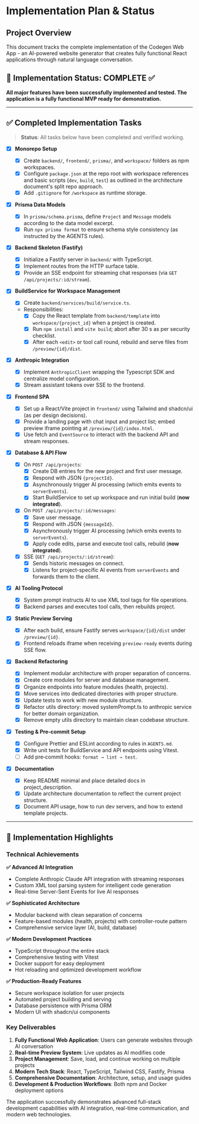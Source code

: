 # Implementation Plan & Status

## Project Overview

This document tracks the complete implementation of the Codegen Web App - an AI-powered website generator that creates fully functional React applications through natural language conversation.

## 🎯 Implementation Status: **COMPLETE** ✅

**All major features have been successfully implemented and tested. The application is a fully functional MVP ready for demonstration.**

---

## ✅ Completed Implementation Tasks

> **Status**: All tasks below have been completed and verified working.

- [x] **Monorepo Setup**

  - [x] Create `backend/`, `frontend/`, `prisma/`, and `workspace/` folders as npm workspaces.
  - [x] Configure `package.json` at the repo root with workspace references and basic scripts (`dev`, `build`, `test`) as outlined in the architecture document's split repo approach.
  - [x] Add `.gitignore` for `/workspace` as runtime storage.

- [x] **Prisma Data Models**

  - [x] In `prisma/schema.prisma`, define `Project` and `Message` models according to the data model excerpt.
  - [x] Run `npx prisma format` to ensure schema style consistency (as instructed by the AGENTS rules).

- [x] **Backend Skeleton (Fastify)**

  - [x] Initialize a Fastify server in `backend/` with TypeScript.
  - [x] Implement routes from the HTTP surface table.
  - [x] Provide an SSE endpoint for streaming chat responses (via `GET /api/projects/:id/stream`).

- [x] **BuildService for Workspace Management**

  - [x] Create `backend/services/build/service.ts`.
  - Responsibilities:
    - [x] Copy the React template from `backend/template` into `workspace/{project_id}` when a project is created.
    - [x] Run `npm install` and `vite build`; abort after 30 s as per security checklist.
    - [x] After each `<edit>` or tool call round, rebuild and serve files from `/preview/{id}/dist`.

- [x] **Anthropic Integration**

  - [x] Implement `AnthropicClient` wrapping the Typescript SDK and centralize model configuration.
  - [x] Stream assistant tokens over SSE to the frontend.

- [x] **Frontend SPA**

  - [x] Set up a React/Vite project in `frontend/` using Tailwind and shadcn/ui (as per design decisions).
  - [x] Provide a landing page with chat input and project list; embed preview iframe pointing at `/preview/{id}/index.html`.
  - [x] Use fetch and `EventSource` to interact with the backend API and stream responses.

- [x] **Database & API Flow**

  - [x] On `POST /api/projects`:
    - [x] Create DB entries for the new project and first user message.
    - [x] Respond with JSON `{projectId}`.
    - [x] Asynchronously trigger AI processing (which emits events to `serverEvents`).
    - [x] Start BuildService to set up workspace and run initial build (**now integrated**).
  - [x] On `POST /api/projects/:id/messages`:
    - [x] Save user message.
    - [x] Respond with JSON `{messageId}`.
    - [x] Asynchronously trigger AI processing (which emits events to `serverEvents`).
    - [x] Apply code edits, parse and execute tool calls, rebuild (**now integrated**).
  - [x] SSE (`GET /api/projects/:id/stream`):
    - [x] Sends historic messages on connect.
    - [x] Listens for project-specific AI events from `serverEvents` and forwards them to the client.

- [x] **AI Tooling Protocol**
  - [x] System prompt instructs AI to use XML tool tags for file operations.
  - [x] Backend parses and executes tool calls, then rebuilds project.

- [x] **Static Preview Serving**

  - [x] After each build, ensure Fastify serves `workspace/{id}/dist` under `/preview/{id}`.
  - [x] Frontend reloads iframe when receiving `preview-ready` events during SSE flow.

- [x] **Backend Refactoring**

  - [x] Implement modular architecture with proper separation of concerns.
  - [x] Create core modules for server and database management.
  - [x] Organize endpoints into feature modules (health, projects).
  - [x] Move services into dedicated directories with proper structure.
  - [x] Update tests to work with new module structure.
  - [x] Refactor utils directory: moved systemPrompt.ts to anthropic service for better domain organization.
  - [x] Remove empty utils directory to maintain clean codebase structure.

- [x] **Testing & Pre‑commit Setup**

  - [x] Configure Prettier and ESLint according to rules in `AGENTS.md`.
  - [x] Write unit tests for BuildService and API endpoints using Vitest.
  - [ ] Add pre‑commit hooks: `format → lint → test`.

- [x] **Documentation**
  - [x] Keep README minimal and place detailed docs in project_description.
  - [x] Update architecture documentation to reflect the current project structure.
  - [x] Document API usage, how to run dev servers, and how to extend template projects.

---

## 🚀 Implementation Highlights

### Technical Achievements

**✅ Advanced AI Integration**
- Complete Anthropic Claude API integration with streaming responses
- Custom XML tool parsing system for intelligent code generation
- Real-time Server-Sent Events for live AI responses

**✅ Sophisticated Architecture**
- Modular backend with clean separation of concerns
- Feature-based modules (health, projects) with controller-route pattern
- Comprehensive service layer (AI, build, database)

**✅ Modern Development Practices**
- TypeScript throughout the entire stack
- Comprehensive testing with Vitest
- Docker support for easy deployment
- Hot reloading and optimized development workflow

**✅ Production-Ready Features**
- Secure workspace isolation for user projects
- Automated project building and serving
- Database persistence with Prisma ORM
- Modern UI with shadcn/ui components

### Key Deliverables

1. **Fully Functional Web Application**: Users can generate websites through AI conversation
2. **Real-time Preview System**: Live updates as AI modifies code
3. **Project Management**: Save, load, and continue working on multiple projects
4. **Modern Tech Stack**: React, TypeScript, Tailwind CSS, Fastify, Prisma
5. **Comprehensive Documentation**: Architecture, setup, and usage guides
6. **Development & Production Workflows**: Both npm and Docker deployment options

The application successfully demonstrates advanced full-stack development capabilities with AI integration, real-time communication, and modern web technologies.
